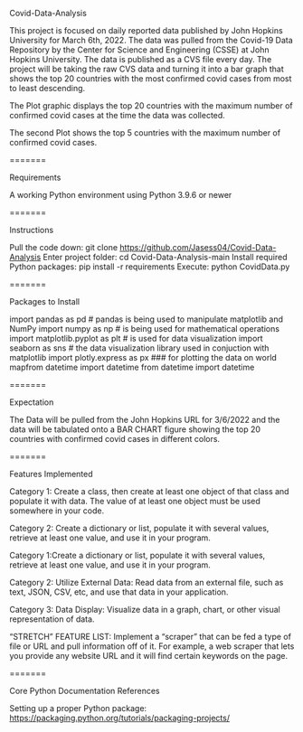  Covid-Data-Analysis

This project is focused on daily reported data published by John Hopkins University for March 6th, 2022. The data was pulled from the Covid-19 Data Repository by the Center for Science and Engineering (CSSE) at John Hopkins University. The data is published as a CVS file every day. The project will be taking the raw CVS data and turning it into a bar graph that shows the top 20 countries with the most confirmed covid cases from most to least descending. 

The Plot graphic displays the top 20 countries with the maximum number of confirmed covid cases at the time the data was collected. 

The second Plot shows the top 5 countries with the maximum number of confirmed covid cases. 
                                                                                                      
=======

Requirements

A working Python environment using Python 3.9.6 or newer

=======

Instructions

Pull the code down: git clone https://github.com/Jasess04/Covid-Data-Analysis
Enter project folder: cd Covid-Data-Analysis-main
Install required Python packages: pip install -r requirements
Execute: python CovidData.py

=======

Packages to Install 

import pandas as pd # pandas is being used to manipulate matplotlib and NumPy
import numpy as np # is being used for mathematical operations
import matplotlib.pyplot as plt # is used for data visualization
import seaborn as sns # the data visualization library used in conjuction with matplotlib
import plotly.express as px ### for plotting the data on world mapfrom datetime import datetime
from datetime import datetime

=======

Expectation 

The Data will be pulled from the John Hopkins URL for 3/6/2022 and the data will be tabulated onto a BAR CHART figure showing the top 20 countries with confirmed covid cases in different colors. 

=======

Features Implemented

Category 1: Create a class, then create at least one object of that class and populate it with data. The value of at least one object must be used somewhere in your code.

Category 2: Create a dictionary or list, populate it with several values, retrieve at least one value, and use it in your program.

Category 1:Create a dictionary or list, populate it with several values, retrieve at least one value, and use it in your program. 

Category 2: Utilize External Data: Read data from an external file, such as text, JSON, CSV, etc, and use that data in your application.

Category 3: Data Display: Visualize data in a graph, chart, or other visual representation of data.

“STRETCH” FEATURE LIST: Implement a “scraper” that can be fed a type of file or URL and pull information off of it. For example, a web scraper that lets you provide any website URL and it will find certain keywords on the page.

=======

Core Python Documentation References

Setting up a proper Python package: https://packaging.python.org/tutorials/packaging-projects/

